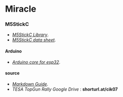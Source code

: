 # Miracle

### M5StickC
- *[M5StickC Library](https://github.com/m5stack/M5StickC)*.
- *[M5StickC data sheet](https://docs.m5stack.com/en/core/m5stick)*.

#### Arduino
- *[Arduino core for esp32](https://github.com/espressif/arduino-esp32)*.

#### source
- *[Markdown Guide](https://www.markdownguide.org)*.
- *TESA TopGun Rally Google Drive* : __shorturl.at/cik07__